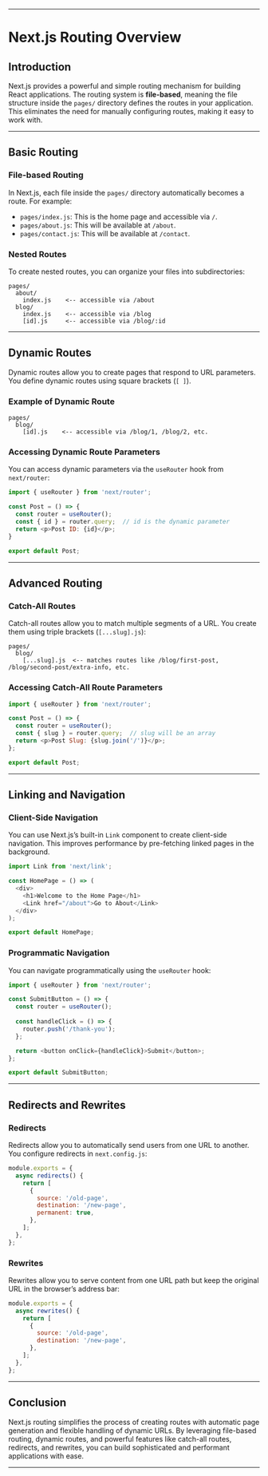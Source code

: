 
---

# **Next.js Routing Overview**

## **Introduction**

Next.js provides a powerful and simple routing mechanism for building React applications. The routing system is **file-based**, meaning the file structure inside the `pages/` directory defines the routes in your application. This eliminates the need for manually configuring routes, making it easy to work with.

---

## **Basic Routing**

### **File-based Routing**
In Next.js, each file inside the `pages/` directory automatically becomes a route. For example:
- `pages/index.js`: This is the home page and accessible via `/`.
- `pages/about.js`: This will be available at `/about`.
- `pages/contact.js`: This will be available at `/contact`.

### **Nested Routes**
To create nested routes, you can organize your files into subdirectories:
```plaintext
pages/
  about/
    index.js    <-- accessible via /about
  blog/
    index.js    <-- accessible via /blog
    [id].js     <-- accessible via /blog/:id
```

---

## **Dynamic Routes**

Dynamic routes allow you to create pages that respond to URL parameters. You define dynamic routes using square brackets (`[ ]`).

### **Example of Dynamic Route**
```plaintext
pages/
  blog/
    [id].js    <-- accessible via /blog/1, /blog/2, etc.
```

### **Accessing Dynamic Route Parameters**
You can access dynamic parameters via the `useRouter` hook from `next/router`:
```javascript
import { useRouter } from 'next/router';

const Post = () => {
  const router = useRouter();
  const { id } = router.query;  // id is the dynamic parameter
  return <p>Post ID: {id}</p>;
}

export default Post;
```

---

## **Advanced Routing**

### **Catch-All Routes**
Catch-all routes allow you to match multiple segments of a URL. You create them using triple brackets (`[...slug].js`):
```plaintext
pages/
  blog/
    [...slug].js  <-- matches routes like /blog/first-post, /blog/second-post/extra-info, etc.
```

### **Accessing Catch-All Route Parameters**
```javascript
import { useRouter } from 'next/router';

const Post = () => {
  const router = useRouter();
  const { slug } = router.query;  // slug will be an array
  return <p>Post Slug: {slug.join('/')}</p>;
};

export default Post;
```

---

## **Linking and Navigation**

### **Client-Side Navigation**
You can use Next.js’s built-in `Link` component to create client-side navigation. This improves performance by pre-fetching linked pages in the background.

```javascript
import Link from 'next/link';

const HomePage = () => (
  <div>
    <h1>Welcome to the Home Page</h1>
    <Link href="/about">Go to About</Link>
  </div>
);

export default HomePage;
```

### **Programmatic Navigation**
You can navigate programmatically using the `useRouter` hook:
```javascript
import { useRouter } from 'next/router';

const SubmitButton = () => {
  const router = useRouter();
  
  const handleClick = () => {
    router.push('/thank-you');
  };

  return <button onClick={handleClick}>Submit</button>;
};

export default SubmitButton;
```

---

## **Redirects and Rewrites**

### **Redirects**
Redirects allow you to automatically send users from one URL to another. You configure redirects in `next.config.js`:

```javascript
module.exports = {
  async redirects() {
    return [
      {
        source: '/old-page',
        destination: '/new-page',
        permanent: true,
      },
    ];
  },
};
```

### **Rewrites**
Rewrites allow you to serve content from one URL path but keep the original URL in the browser’s address bar:

```javascript
module.exports = {
  async rewrites() {
    return [
      {
        source: '/old-page',
        destination: '/new-page',
      },
    ];
  },
};
```

---

## **Conclusion**

Next.js routing simplifies the process of creating routes with automatic page generation and flexible handling of dynamic URLs. By leveraging file-based routing, dynamic routes, and powerful features like catch-all routes, redirects, and rewrites, you can build sophisticated and performant applications with ease.

---
